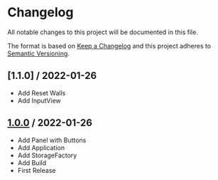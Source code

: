 # Changelog
All notable changes to this project will be documented in this file.

The format is based on [Keep a Changelog](http://keepachangelog.com/en/1.0.0/)
and this project adheres to [Semantic Versioning](http://semver.org/spec/v2.0.0.html).

## [1.1.0] / 2022-01-26
- Add Reset Walls
- Add InputView

## [1.0.0] / 2022-01-26
- Add Panel with Buttons
- Add Application
- Add StorageFactory
- Add Build	
- First Release

[vNext]: ../../compare/1.0.0...HEAD
[1.0.0]: ../../compare/1.0.0